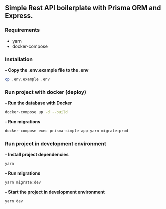 ## Simple Rest API boilerplate with Prisma ORM and Express.

### Requirements

- yarn
- docker-compose

### Installation

**- Copy the .env.example file to the .env**
```sh
cp .env.example .env
```

### Run project with docker (deploy)

**- Run the database with Docker**
```sh
docker-compose up -d --build
```

**- Run migrations**
```sh
docker-compose exec prisma-simple-app yarn migrate:prod
```

### Run project in development environment

**- Install project dependencies**
```sh
yarn
```

**- Run migrations**
```sh
yarn migrate:dev
```

**- Start the project in development environment**
```sh
yarn dev
```
